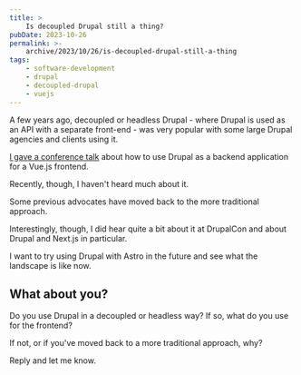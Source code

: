 ```yaml
---
title: >
    Is decoupled Drupal still a thing?
pubDate: 2023-10-26
permalink: >-
    archive/2023/10/26/is-decoupled-drupal-still-a-thing
tags:
    - software-development
    - drupal
    - decoupled-drupal
    - vuejs
---
```


A few years ago, decoupled or headless Drupal - where Drupal is used as an API with a separate front-end - was very popular with some large Drupal agencies and clients using it.

[I gave a conference talk][talk] about how to use Drupal as a backend application for a Vue.js frontend.

Recently, though, I haven't heard much about it.

Some previous advocates have moved back to the more traditional approach.

Interestingly, though, I did hear quite a bit about it at DrupalCon and about Drupal and Next.js in particular.

I want to try using Drupal with Astro in the future and see what the landscape is like now.

## What about you?

Do you use Drupal in a decoupled or headless way? If so, what do you use for the frontend?

If not, or if you've moved back to a more traditional approach, why?

Reply and let me know.

[talk]: https://www.oliverdavies.uk/talks/decoupling-drupal-vuejs
